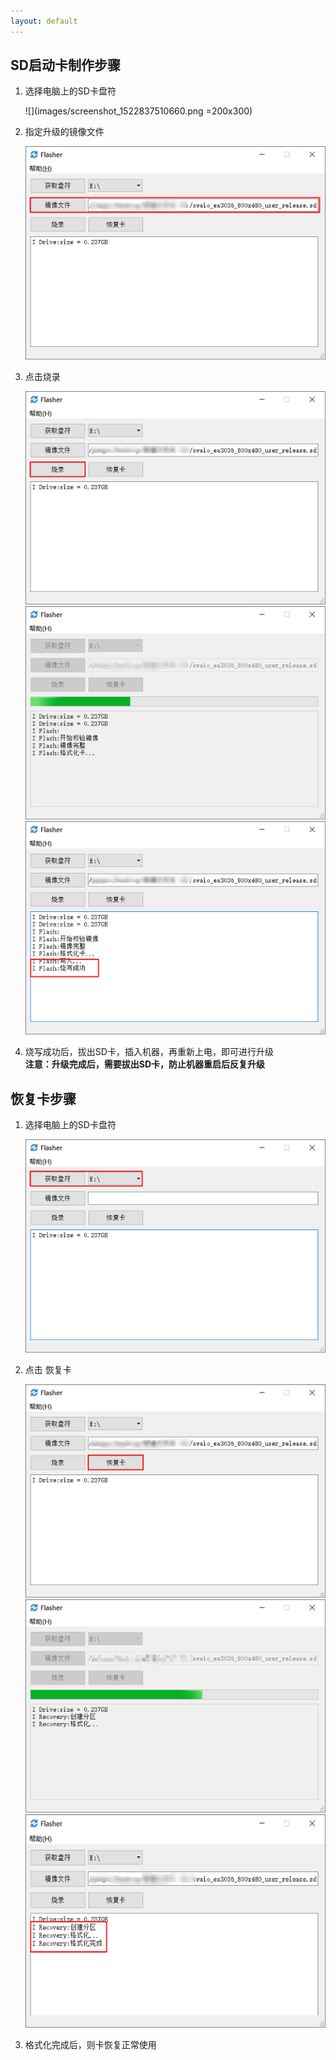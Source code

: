 ```yaml
---
layout: default
---
```

## SD启动卡制作步骤
1. 选择电脑上的SD卡盘符  

   ![](images/screenshot_1522837510660.png =200x300)

2. 指定升级的镜像文件  

    ![](images/screenshot_1522837707899.png)

3. 点击烧录
 
    ![](images/screenshot_1522837964362.png)
    ![](images/screenshot_1522837986861.png)
    ![](images/screenshot_1522837922983.png)

4. 烧写成功后，拔出SD卡，插入机器，再重新上电，即可进行升级  
   **注意：升级完成后，需要拔出SD卡，防止机器重启后反复升级**



## 恢复卡步骤
1. 选择电脑上的SD卡盘符  

    ![](images/screenshot_1522837510660.png)

2. 点击 恢复卡  

    ![](images/screenshot_1522838300463.png)
    ![](images/screenshot_1522838238296.png)
    ![](images/screenshot_1522838379501.png)

3. 格式化完成后，则卡恢复正常使用

